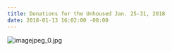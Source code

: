 ```yaml
---
title: Donations for the Unhoused Jan. 25-31, 2018
date: 2018-01-13 16:02:00 -08:00
---
```


![imagejpeg_0.jpg](/uploads/imagejpeg_0.jpg)
